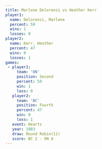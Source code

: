```yaml
---
title: Marlene Delorenzi vs Heather Kerr
player1:                  
  name: Delorenzi, Marlene
  percent: 59             
  wins: 1                 
  losses: 0               
player2:                  
  name: Kerr, Heather     
  percent: 47             
  wins: 0                 
  losses: 1               
games:
 - player1:          
     team: 'ON'      
     position: Second
     percent: 59     
     win: 1          
     loss: 0         
   player2:          
     team: 'BC'      
     position: Fourth
     percent: 47     
     win: 0          
     loss: 1         
   event: Hearts        
   year: 1983           
   draw: Round Robin(11)
   score: BC 2 - ON 8   
---
```

